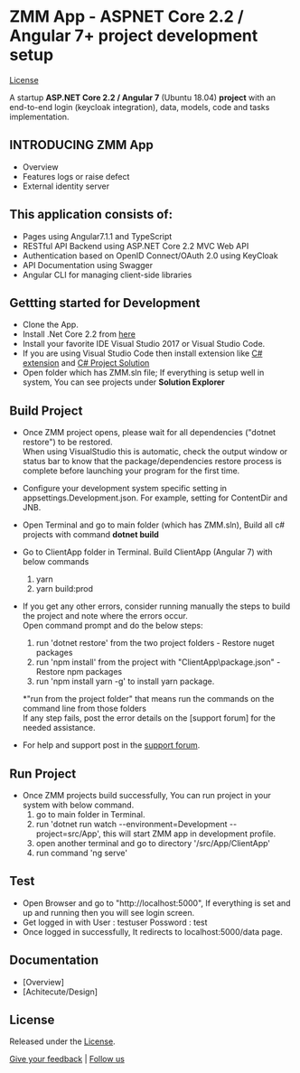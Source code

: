 # **ZMM App** - ASPNET Core 2.2 / Angular 7+ project development setup
[License](http://irepo.eur.ad.sag/projects/AIAN/repos/zmm/browse/LICENSE)

A startup **ASP.NET Core 2.2 / Angular 7** (Ubuntu 18.04) **project** with an end-to-end login (keycloak integration), data, models, code and tasks implementation.

## INTRODUCING ZMM App
*   Overview 
*   Features logs or raise defect 
*   External identity server 

## This application consists of:

*   Pages using Angular7.1.1 and TypeScript
*   RESTful API Backend using ASP.NET Core 2.2 MVC Web API
*   Authentication based on OpenID Connect/OAuth 2.0 using KeyCloak
*   API Documentation using Swagger
*   Angular CLI for managing client-side libraries



## Gettting started for Development

*   Clone the App.
*   Install .Net Core 2.2 from [here](https://www.microsoft.com/net/download/dotnet-core/2.2)
*   Install your favorite IDE Visual Studio 2017 or Visual Studio Code.
*   If you are using Visual Studio Code then install extension like [C# extension](https://marketplace.visualstudio.com/items?itemName=jchannon.csharpextensions) and [C# Project Solution](https://marketplace.visualstudio.com/items?itemName=fernandoescolar.vscode-solution-explorer)
*   Open folder which has ZMM.sln file; If everything is setup well in system, You can see projects under **Solution Explorer**


## Build Project

*   Once ZMM project opens, please wait for all dependencies ("dotnet restore") to be restored.  
    When using VisualStudio this is automatic, check the output window or status bar to know that the package/dependencies restore process is complete before launching your program for the first time.
*   Configure your development system specific setting in appsettings.Development.json.
    For example, setting for ContentDir and JNB.
*   Open Terminal and go to main folder (which has ZMM.sln), Build all c# projects with command **dotnet build** 
*   Go to ClientApp folder in Terminal. Build ClientApp (Angular 7) with below commands
    1. yarn
    2. yarn build:prod
*   If you get any other errors, consider running manually the steps to build the project and note where the errors occur.  
    Open command prompt and do the below steps:  
    1. run 'dotnet restore' from the two project folders - Restore nuget packages  
    2. run 'npm install' from the project with "ClientApp\\package.json" - Restore npm packages  
    3. run 'npm install yarn -g' to install yarn package.
    
    *"run from the project folder" that means run the commands on the command line from those folders  
    If any step fails, post the error details on the [support forum] for the needed assistance.
*   For help and support post in the [support forum](?).

## Run Project
*   Once ZMM projects build successfully, You can run project in your system with below command.
    1. go to main folder in Terminal.
    2. run 'dotnet run watch --environment=Development --project=src/App', this will start ZMM app in development profile.
    2. open another terminal and go to directory '/src/App/ClientApp'
    3. run command 'ng serve'

## Test
*   Open Browser and go to "http://localhost:5000", If everything is set and up and running then you will see  login screen.
*   Get logged in with 
    User        : testuser
    Possword    : test
*   Once logged in successfully, It redirects to localhost:5000/data page. 


## Documentation

*   [Overview]
*   [Achitecute/Design]



## License

Released under the [License](http://irepo.eur.ad.sag/projects/AIAN/repos/zmm/browse/LICENSE).

[Give your feedback](mailto:generic.zmodsupport@softwareag.com) | [Follow us](?)
